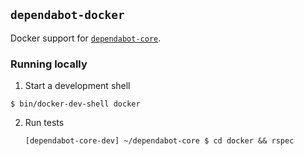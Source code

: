 ## `dependabot-docker`

Docker support for [`dependabot-core`][core-repo].

### Running locally

1. Start a development shell

  ```
  $ bin/docker-dev-shell docker
  ```

2. Run tests
   ```
   [dependabot-core-dev] ~/dependabot-core $ cd docker && rspec
   ```

[core-repo]: https://github.com/dependabot/dependabot-core
